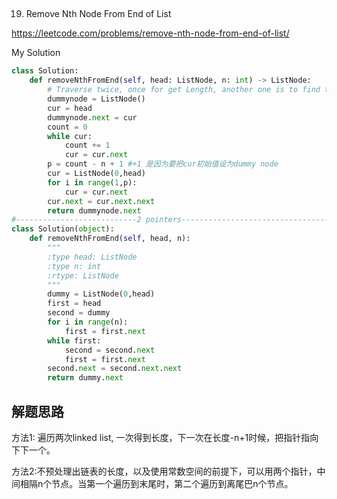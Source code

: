 ## 
19. Remove Nth Node From End of List

https://leetcode.com/problems/remove-nth-node-from-end-of-list/

My Solution

```python
class Solution:
    def removeNthFromEnd(self, head: ListNode, n: int) -> ListNode:
        # Traverse twice, once for get Length, another one is to find the node
        dummynode = ListNode()
        cur = head
        dummynode.next = cur
        count = 0
        while cur:
            count += 1
            cur = cur.next
        p = count - n + 1 #+1 是因为要把cur初始值设为dummy node
        cur = ListNode(0,head)
        for i in range(1,p):
            cur = cur.next
        cur.next = cur.next.next
        return dummynode.next
#---------------------------2 pointers---------------------------------------#
class Solution(object):
    def removeNthFromEnd(self, head, n):
        """
        :type head: ListNode
        :type n: int
        :rtype: ListNode
        """
        dummy = ListNode(0,head)
        first = head
        second = dummy
        for i in range(n):
            first = first.next
        while first:
            second = second.next
            first = first.next
        second.next = second.next.next
        return dummy.next        
```
## 解题思路
方法1: 遍历两次linked list, 一次得到长度，下一次在长度-n+1时候，把指针指向下下一个。

方法2:不预处理出链表的长度，以及使用常数空间的前提下，可以用两个指针，中间相隔n个节点。当第一个遍历到末尾时，第二个遍历到离尾巴n个节点。
